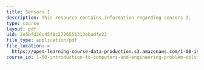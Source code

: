 ```yaml
---
title: Sensors I
description: This resource contains information regarding sensors I.
type: course
layout: pdf
uid: 2e5bfd26c45f8c2726551313ebadfe22
file_type: application/pdf
file_location: >-
  https://open-learning-course-data-production.s3.amazonaws.com/1-00-introduction-to-computers-and-engineering-problem-solving-spring-2012/2e5bfd26c45f8c2726551313ebadfe22_MIT1_00S12_Lec_25.pdf
course_id: 1-00-introduction-to-computers-and-engineering-problem-solving-spring-2012
---
```

